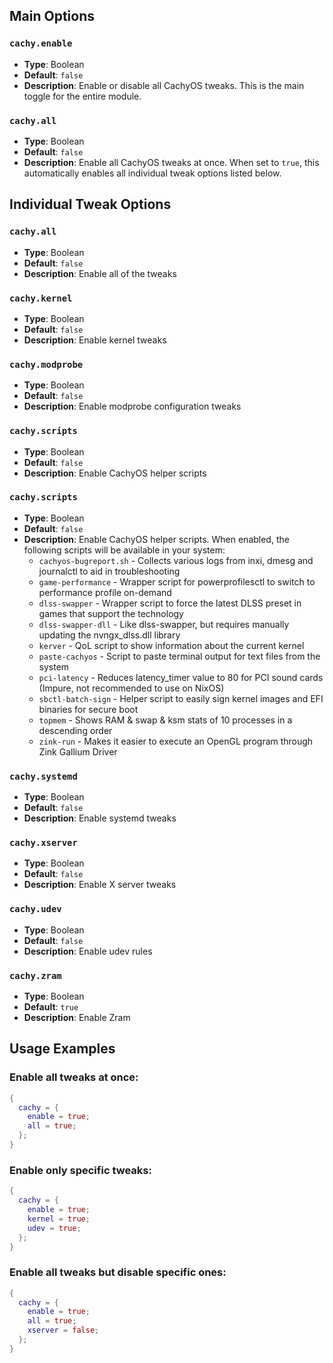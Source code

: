 ## Main Options

### `cachy.enable`
- **Type**: Boolean
- **Default**: `false`
- **Description**: Enable or disable all CachyOS tweaks. This is the main toggle for the entire module.

### `cachy.all`
- **Type**: Boolean
- **Default**: `false`
- **Description**: Enable all CachyOS tweaks at once. When set to `true`, this automatically enables all individual tweak options listed below.

## Individual Tweak Options

### `cachy.all`
- **Type**: Boolean
- **Default**: `false`
- **Description**: Enable all of the tweaks

### `cachy.kernel`
- **Type**: Boolean
- **Default**: `false`
- **Description**: Enable kernel tweaks

### `cachy.modprobe`
- **Type**: Boolean
- **Default**: `false`
- **Description**: Enable modprobe configuration tweaks

### `cachy.scripts`
- **Type**: Boolean
- **Default**: `false`
- **Description**: Enable CachyOS helper scripts

### `cachy.scripts`
- **Type**: Boolean
- **Default**: `false`
- **Description**: Enable CachyOS helper scripts. When enabled, the following scripts will be available in your system:
  - `cachyos-bugreport.sh` - Collects various logs from inxi, dmesg and journalctl to aid in troubleshooting
  - `game-performance` - Wrapper script for powerprofilesctl to switch to performance profile on-demand
  - `dlss-swapper` - Wrapper script to force the latest DLSS preset in games that support the technology
  - `dlss-swapper-dll` - Like dlss-swapper, but requires manually updating the nvngx_dlss.dll library
  - `kerver` - QoL script to show information about the current kernel
  - `paste-cachyos` - Script to paste terminal output for text files from the system
  - `pci-latency` - Reduces latency_timer value to 80 for PCI sound cards (Impure, not recommended to use on NixOS)
  - `sbctl-batch-sign` - Helper script to easily sign kernel images and EFI binaries for secure boot
  - `topmem` - Shows RAM & swap & ksm stats of 10 processes in a descending order
  - `zink-run` - Makes it easier to execute an OpenGL program through Zink Gallium Driver

### `cachy.systemd`
- **Type**: Boolean
- **Default**: `false`
- **Description**: Enable systemd tweaks

### `cachy.xserver`
- **Type**: Boolean
- **Default**: `false`
- **Description**: Enable X server tweaks

### `cachy.udev`
- **Type**: Boolean
- **Default**: `false`
- **Description**: Enable udev rules

### `cachy.zram`
- **Type**: Boolean
- **Default**: `true`
- **Description**: Enable Zram

## Usage Examples

### Enable all tweaks at once:
```nix
{
  cachy = {
    enable = true;
    all = true;
  };
}
```

### Enable only specific tweaks:
```nix
{
  cachy = {
    enable = true;
    kernel = true;
    udev = true;
  };
}
```

### Enable all tweaks but disable specific ones:
```nix
{
  cachy = {
    enable = true;
    all = true;
    xserver = false;
  };
}
```
